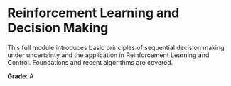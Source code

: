 # Reinforcement Learning and Decision Making

This full module introduces basic principles of sequential decision making under uncertainty and the application in Reinforcement Learning and Control. Foundations and recent algorithms are covered.

**Grade**: A